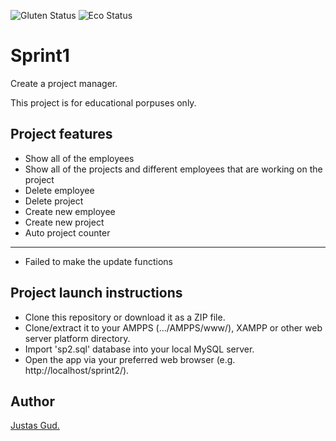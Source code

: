 ![Gluten Status](https://img.shields.io/badge/Gluten-Free-green.svg)
![Eco Status](https://img.shields.io/badge/ECO-Friendly-green.svg)

# Sprint1
Create a project manager.


This project is for educational porpuses only.


## Project features

-   Show all of the employees
-   Show all of the projects and different employees that are working on the project
-   Delete employee
-   Delete project
-   Create new employee
-   Create new project
-   Auto project counter
------------------------------------------------
-   Failed to make the update functions
## Project launch instructions

-   Clone this repository or download it as a ZIP file.
-   Clone/extract it to your AMPPS (.../AMPPS/www/), XAMPP or other web server platform directory.
-   Import 'sp2.sql' database into your local MySQL server.
-   Open the app via your preferred web browser (e.g. http://localhost/sprint2/).

## Author

[Justas Gud.](https://github.com/Justas383)